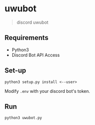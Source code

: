 # uwubot

> discord uwubot

## Requirements

- Python3
- Discord Bot API Access
  
## Set-up

```#bash
python3 setup.py install <--user>
```

Modify `.env` with your discord bot's token.

## Run

```#bash
python3 uwubot.py
```

